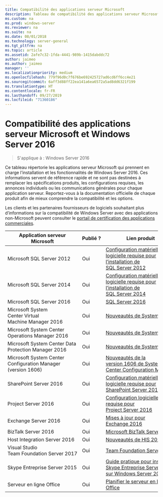 ```yaml
---
title: Compatibilité des applications serveur Microsoft
description: Tableau de compatibilité des applications serveur Microsoft et Server 2016.
ms.custom: na
ms.prod: windows-server
ms.reviewer: na
ms.suite: na
ms.date: 08/01/2018
ms.technology: server-general
ms.tgt_pltfrm: na
ms.topic: article
ms.assetid: 2afe7c32-1fda-4441-989b-1415dabddc72
author: jaimeo
ms.author: jaimeo
manager: ''
ms.localizationpriority: medium
ms.openlocfilehash: 779f96d0c7f676be692425727ad6cd6ff6cc4e21
ms.sourcegitcommit: 6aff3d88ff22ea141a6ea6572a5ad8dd6321f199
ms.translationtype: HT
ms.contentlocale: fr-FR
ms.lasthandoff: 09/27/2019
ms.locfileid: "71360186"
---
```

# <a name="windows-server-2016-and-microsoft-server-application-compatibility"></a>Compatibilité des applications serveur Microsoft et Windows Server 2016

>S'applique à : Windows Server 2016

Ce tableau répertorie les applications serveur Microsoft qui prennent en charge l’installation et les fonctionnalités de Windows Server 2016. Ces informations servent de référence rapide et ne sont pas destinées à remplacer les spécifications produits, les configurations requises, les annonces individuels ou les communications générales pour chaque application serveur. Reportez-vous à la documentation officielle de chaque produit afin de mieux comprendre la compatibilité et les options.

Les clients et les partenaires fournisseurs de logiciels souhaitant plus d’informations sur la compatibilité de Windows Server avec des applications non-Microsoft peuvent consulter le [portail de certification des applications commerciales](https://commercialappcertification.microsoft.com/).

|Application serveur Microsoft|  Publié ?|  Lien produit|
|-------------------------------------|--------------------------------------------|-------------------|
|Microsoft SQL Server 2012|Oui| [Configuration matérielle et logicielle requise pour l’installation de SQL Server 2012](https://msdn.microsoft.com/library/ms143506(v=sql.110).aspx)|
|Microsoft SQL Server 2014|Oui|[Configuration matérielle et logicielle requise pour l’installation de SQL Server 2014](https://msdn.microsoft.com/library/ms143506(SQL.120).aspx)|
|Microsoft SQL Server 2016| Oui|    [SQL Server 2016](https://www.microsoft.com/en-us/cloud-platform/sql-server)| 
|Microsoft System Center Virtual Machine Manager 2016|  Oui|    [Nouveautés de System Center](https://technet.microsoft.com/system-center-docs/get-started/what-s-new-in-system-center)|
|Microsoft System Center Operations Manager 2016|   Oui|    [Nouveautés de System Center](https://technet.microsoft.com/system-center-docs/get-started/what-s-new-in-system-center)|
|Microsoft System Center Data Protection Manager 2016|  Oui|    [Nouveautés de System Center](https://technet.microsoft.com/system-center-docs/get-started/what-s-new-in-system-center)|
|Microsoft System Center Configuration Manager (version 1606)|  Oui|    [Nouveautés de la version 1606 de System Center Configuration Manager](https://technet.microsoft.com/library/mt752488.aspx)|  
|SharePoint Server 2016|    Oui|    [Configuration matérielle et logicielle requise pour SharePoint Server 2016](https://technet.microsoft.com/library/cc262485(v=office.16).aspx)|
|Project Server 2016|   Oui|    [Configuration logicielle requise pour Project Server 2016](https://technet.microsoft.com/library/ee683978(v=office.16).aspx)|
|Exchange Server 2016|  Oui|    [Mises à jour pour Exchange 2016](https://technet.microsoft.com/library/jj907309(v=exchg.160).aspx)| 
|BizTalk Server 2016|   Oui|    [Microsoft BizTalk Server](https://www.microsoft.com/en-us/cloud-platform/biztalk)|
|Host Integration Server 2016|  Oui|    [Nouveautés de HIS 2016](https://msdn.microsoft.com/library/mt670807.aspx)|
|Visual Studio Team Foundation Server 2017| Oui|    [Team Foundation Server 2017](https://www.visualstudio.com/news/releasenotes/tfs2017-relnotes)| 
|Skype Entreprise Server 2015|    Oui|    [Guide pratique pour installer Skype Entreprise Server 2015 sur Windows Server 2016](https://support.microsoft.com/en-gb/help/4015888/how-to-install-skype-for-business-server-2015-on-windows-server-2016)|
|Serveur en ligne Office|   Oui|  [Planifier le serveur en ligne Office](https://technet.microsoft.com/library/jj219435(v=office.16).aspx)|


